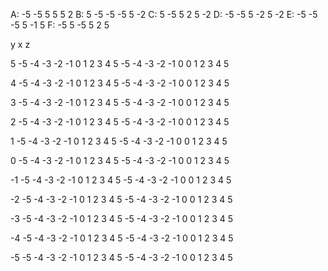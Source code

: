 A: -5 -5  5  5  5  2
B:  5 -5 -5 -5  5 -2
C:  5 -5  5  2  5 -2
D: -5 -5  5 -2  5 -2
E: -5 -5 -5  5 -1  5
F: -5  5 -5  5  2  5

 y x
 z

 5 -5 -4 -3 -2 -1  0  1  2  3  4  5
-5
-4
-3
-2
-1
 0                 0
 1
 2
 3
 4
 5

 4 -5 -4 -3 -2 -1  0  1  2  3  4  5
-5
-4
-3
-2
-1
 0                 0
 1
 2
 3
 4
 5

 3 -5 -4 -3 -2 -1  0  1  2  3  4  5
-5
-4
-3
-2
-1
 0                 0
 1
 2
 3
 4
 5

 2 -5 -4 -3 -2 -1  0  1  2  3  4  5
-5
-4
-3
-2
-1
 0                 0
 1
 2
 3
 4
 5

 1 -5 -4 -3 -2 -1  0  1  2  3  4  5
-5
-4
-3
-2
-1
 0                 0
 1
 2
 3
 4
 5

 0 -5 -4 -3 -2 -1  0  1  2  3  4  5
-5
-4
-3
-2
-1
 0                 0
 1
 2
 3
 4
 5

-1 -5 -4 -3 -2 -1  0  1  2  3  4  5
-5
-4
-3
-2
-1
 0                 0
 1
 2
 3
 4
 5

-2 -5 -4 -3 -2 -1  0  1  2  3  4  5
-5
-4
-3
-2
-1
 0                 0
 1
 2
 3
 4
 5

-3 -5 -4 -3 -2 -1  0  1  2  3  4  5
-5
-4
-3
-2
-1
 0                 0
 1
 2
 3
 4
 5

-4 -5 -4 -3 -2 -1  0  1  2  3  4  5
-5
-4
-3
-2
-1
 0                 0
 1
 2
 3
 4
 5

-5 -5 -4 -3 -2 -1  0  1  2  3  4  5
-5
-4
-3
-2
-1
 0                 0
 1
 2
 3
 4
 5
